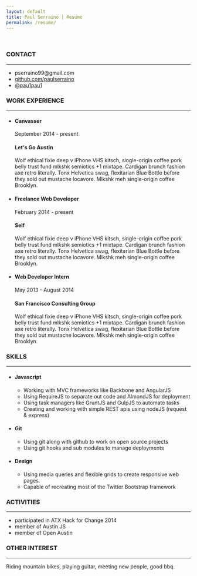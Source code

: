 ```yaml
---
layout: default
title: Paul Serraino | Resume
permalink: /resume/
---
```


<br>
<section>
	<h3 class="resume-title">CONTACT</h3>
	<hr>
	<ul>
		<li>pserraino99@gmail.com</li>
		<li><a href="https://github.com/paulserraino">github.com/paulserraino</a></li>
		<li><a href="https://twitter.com/pau1pau1">@pau1pau1</a></li>
	</ul>
</section>
<section>
	<h3 class="resume-title">WORK EXPERIENCE</h3>
	<hr>
	<ul class="resume-history-list">
		<li>
			<div class="row">
				<div class="col-1-2">
					<h4 class="resume-jobtitle">Canvasser</h4>
					<span class="resume-date">September 2014 - present</span>
				</div>
				<div class="col-1-2">
					<h4 class="resume-company">Let's Go Austin</h4>
					<p>Wolf ethical fixie deep v iPhone VHS kitsch, single-origin coffee pork belly trust fund mlkshk semiotics +1 mixtape. Cardigan brunch fashion axe retro literally. Tonx Helvetica swag, flexitarian Blue Bottle before they sold out mustache locavore. Mlkshk meh single-origin coffee Brooklyn.</p>
				</div>
			</div>
		</li>
		<li>
			<div class="col-1-2">
				<h4 class="resume-jobtitle">Freelance Web Developer</h4>
				<span class="resume-date">February 2014 - present</span>
			</div>
			<div class="col-1-2">
				<h4 class="resume-company">Self</h4>
				<p>Wolf ethical fixie deep v iPhone VHS kitsch, single-origin coffee pork belly trust fund mlkshk semiotics +1 mixtape. Cardigan brunch fashion axe retro literally. Tonx Helvetica swag, flexitarian Blue Bottle before they sold out mustache locavore. Mlkshk meh single-origin coffee Brooklyn.</p>
			</div>
		</li>
		<li>
			<div class="col-1-2">
				<h4 class="resume-jobtitle">Web Developer Intern</h4>
				<span class="resume-date">May 2013 - August 2014</span>
			</div>
			<div class="col-1-2">
				<h4 class="resume-company">San Francisco Consulting Group</h4>
				<p>Wolf ethical fixie deep v iPhone VHS kitsch, single-origin coffee pork belly trust fund mlkshk semiotics +1 mixtape. Cardigan brunch fashion axe retro literally. Tonx Helvetica swag, flexitarian Blue Bottle before they sold out mustache locavore. Mlkshk meh single-origin coffee Brooklyn.</p>
			</div>
		</li>
	</ul>	
</section>
<section>
<h3>SKILLS</h3>
<hr>
<ul>
	<li><h4>Javascript</h4>
		<ul>
			<li>Working with MVC frameworks like Backbone and AngularJS</li>
			<li>Using RequireJS to separate out code and AlmondJS for deployment</li>
			<li>Using task managers like GruntJS and GulpJS to automate tasks</li>
			<li>Creating and working with simple REST apis using nodeJS (request &amp; express)</li>
		</ul>
	</li>
	<li><h4>Git</h4>
		<ul>
			<li>Using git along with github to work on open source projects</li>
			<li>Using git hooks and sub modules to manage deployments</li>
		</ul>
	</li>
	<li><h4>Design</h4>
		<ul>
			<li>Using media queries and flexible grids to create responsive web pages.</li>
			<li>Capable of recreating most of the Twitter Bootstrap framework</li>
		</ul>
	</li>
</ul>
</section>
<section>
	<h3>ACTIVITIES</h3>
	<hr>
	<ul>
		<li>participated in ATX Hack for Change 2014</li>
		<li>member of Austin JS </li>
		<li>member of Open Austin </li>
	</ul>
</section>
<section>
<h3>OTHER INTEREST</h3>
<hr>
<p>Riding mountain bikes, playing guitar, meeting new people, good bbq.</p></section>
